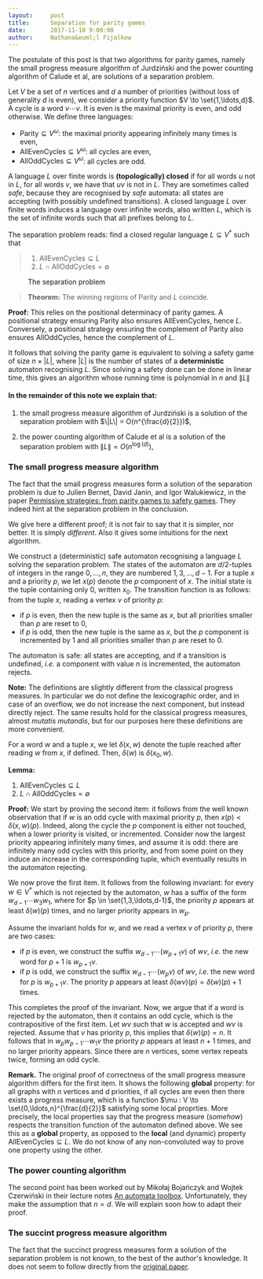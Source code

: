 ```yaml
---
layout:     post
title:      Separation for parity games
date:       2017-11-10 9:00:00
author:     Nathana&euml;l Fijalkow
---
```


<p class="intro"><span class="dropcap">T</span>he postulate of this post is that two algorithms for parity games, 
namely the small progress measure algorithm of Jurdzi&#324;ski<!--, the succint progress measure algorithm of Jurdzi&#324;ski and Lazi&#263;, -->
and the power counting algorithm of Calude et al, are solutions of a separation problem.</p>

Let $V$ be a set of $n$ vertices and $d$ a number of priorities (without loss of generality $d$ is even), we consider a priority function $V \to \set{1,\ldots,d}$.
A cycle is a word $v \cdots v$. It is even is the maximal priority is even, and odd otherwise. 
We define three languages:
* $\text{Parity} \subseteq V^\omega$: the maximal priority appearing infinitely many times is even,
* $\text{AllEvenCycles} \subseteq V^\omega$: all cycles are even,
* $\text{AllOddCycles} \subseteq V^\omega$: all cycles are odd.

A language $L$ over finite words is **(topologically) closed** if for all words $u$ not in $L$, for all words $v$, we have that $uv$ is not in $L$.
They are sometimes called *safe*, because they are recognised by *safe* automata: all states are accepting (with possibly undefined transitions).
A closed language $L$ over finite words induces a language over infinite words, also written $L$, which is the set of infinite words such that all prefixes belong to $L$.
 
The separation problem reads: find a closed regular language $L \subseteq V^*$ such that

> 1. $\text{AllEvenCycles} \subseteq L$
> 2. $L \cap \text{AllOddCycles} = \emptyset$

<figure>
	<img src="{{ '/images/separation2.png' | prepend: site.baseurl }}" alt=""> 
	<figcaption>The separation problem</figcaption>
</figure>

> **Theorem:** The winning regions of $\text{Parity}$ and $L$ coincide.

**Proof:** This relies on the positional determinacy of parity games.
A positional strategy ensuring $\text{Parity}$ also ensures $\text{AllEvenCycles}$, hence $L$.
Conversely, a positional strategy ensuring the complement of $\text{Parity}$ also ensures $\text{AllOddCycles}$, hence the complement of $L$.

It follows that solving the parity game is equivalent to solving a safety game of size $n \times |L|$, where $|L|$
is the number of states of a **deterministic** automaton recognising $L$.
Since solving a safety done can be done in linear time, this gives an algorithm whose running time is polynomial in $n$ and $\|L\|$

#### In the remainder of this note we explain that:
1. the small progress measure algorithm of Jurdzi&#324;ski is a solution of the separation problem with $\|L\| = O(n^{\frac{d}{2}})$,
<!--2. the succint progress measure algorithm of Jurdzi&#324;ski and Lazi&#263; is a solution of the separation problem. -->
2. the power counting algorithm of Calude et al is a solution of the separation problem with $\|L\| = O(n^{\log(d)})$,




### The small progress measure algorithm 
The fact that the small progress measures form a solution of the separation problem is due to Julien Bernet, David Janin, and Igor Walukiewicz, in the paper 
[Permissive strategies: from parity games to safety games](www.labri.fr/perso/igw/Papers/igw-perm.ps).
They indeed hint at the separation problem in the conclusion.

We give here a different proof; it is not fair to say that it is simpler, nor better. It is simply *different*. Also it gives some intuitions for the next algorithm.

We construct a (deterministic) safe automaton recognising a language $L$ solving the separation problem.
The states of the automaton are $d/2$-tuples of integers in the range $0,\ldots,n$,
they are numbered $1,3,\ldots,d-1$.
For a tuple $x$ and a priority $p$, we let $x(p)$ denote the $p$ component of $x$.
The initial state is the tuple containing only $0$, written $x_0$.
The transition function is as follows: from the tuple $x$, reading a vertex $v$ of priority $p$:
* if $p$ is even, then the new tuple is the same as $x$, but all priorities smaller than $p$ are reset to $0$,
* if $p$ is odd, then the new tuple is the same as $x$, but the $p$ component is incremented by $1$ and all priorities smaller than $p$ are reset to $0$.

The automaton is safe: all states are accepting, and if a transition is undefined, *i.e.* a component with value $n$ is incremented, the automaton rejects.

**Note:**
The definitions are slightly different from the classical progress measures. 
In particular we do not define the lexicographic order,
and in case of an overflow, we do not increase the next component, but instead directly reject.
The same results hold for the classical progress measures, almost *mutatis mutandis*, but for our purposes here these definitions are more convenient.

For a word $w$ and a tuple $x$, we let $\delta(x,w)$ denote the tuple reached after reading $w$ from $x$, if defined.
Then, $\delta(w)$ is $\delta(x_0,w)$.

**Lemma:**
1. $\text{AllEvenCycles} \subseteq L$
2. $L \cap \text{AllOddCycles} = \emptyset$

**Proof:**
We start by proving the second item: it follows from the well known observation that if $w$ is an odd cycle with maximal priority $p$, then $x(p) < \delta(x,w)(p)$.
Indeed, along the cycle the $p$ component is either not touched, when a lower priority is visited, or incremented.
Consider now the largest priority appearing infinitely many times, and assume it is odd: there are infinitely many odd cycles with this priority, 
and from some point on they induce an increase in the corresponding tuple, which eventually results in the automaton rejecting.

We now prove the first item. 
It follows from the following invariant: for every $w \in V^*$ which is not rejected by the automaton, $w$ has a suffix of the form $w_{d-1} \cdots w_3 w_1$, where 
for $p \in \set{1,3,\ldots,d-1}$, the priority $p$ appears at least $\delta(w)(p)$ times, and no larger priority appears in $w_p$.

Assume the invariant holds for $w$, and we read a vertex $v$ of priority $p$, there are two cases:
* if $p$ is even, we construct the suffix $w_{d-1} \cdots (w_{p+1} v)$ of $w v$, *i.e.* the new word for $p+1$ is $w_{p+1} v$.
* if $p$ is odd, we construct the suffix $w_{d-1} \cdots (w_p v)$ of $w v$, *i.e.* the new word for $p$ is $w_{p+1} v$. 
The priority $p$ appears at least $\delta(wv)(p) = \delta(w)(p) + 1$ times.

This completes the proof of the invariant. Now, we argue that if a word is rejected by the automaton, then it contains an odd cycle,
which is the contrapositive of the first item. Let $wv$ such that $w$ is accepted and $wv$ is rejected.
Assume that $v$ has priority $p$, this implies that $\delta(w)(p) = n$. It follows that in $w_p w_{p-1} \cdots w_1 v$ the priority $p$ appears at least $n+1$ times,
and no larger priority appears. Since there are $n$ vertices, some vertex repeats twice, forming an odd cycle.


**Remark.**
The original proof of correctness of the small progress measure algorithm differs for the first item. It shows the following **global** property:
for all graphs with $n$ vertices and $d$ priorities, if all cycles are even then there exists a progress measure, which is a function $\mu : V \to \set{0,\ldots,n}^{\frac{d}{2}}$
satisfying some local proprties. More precisely, the local properties say that the progress measure (*somehow*) respects the transition function of the automaton defined above.
We see this as a **global** property, as opposed to the **local** (and dynamic) property $\text{AllEvenCycles} \subseteq L$.
We do not know of any non-convoluted way to prove one property using the other.

<!--
### The succint progress measure algorithm
The fact that the succinct progress measures form a solution of the separation problem was not known before this post, to the best of the author's knowledge.
It does not seem to follow directly from the [original paper](https://arxiv.org/abs/1702.05051).
We prove it by extending the proof above.

We construct a (deterministic) safe automaton recognising a language $L$ solving the separation problem.
The states of the automaton are $d/2$-tuples of binary words such that the total length is at most $\log(n)$,
they are numbered $1,3,\ldots,d-1$.
For a tuple $x$ and a priority $p$, we let $x(p)$ denote the $p$ component of $x$.
The initial state is the tuple containing only $\varepsilon$, written $x_0$.
We order binary strings as follows: 
$$ 
0 s < \varepsilon \qquad ; \qquad \varepsilon <\ 1 s \qquad ; \qquad b s <\ b s' \Longleftrightarrow s <\ s'.
$$

We extend this order into a lexicographical order for tuples, written $\le$ and $<$ for the strict version.
For a tuple $x$ and a priority $p$, we define $x_{| \ge p}$ the tuple restricted to the components larger than $p$.

The transition function is as follows: from the tuple $x$, reading a vertex $v$ of priority $p$:
* if $p$ is even, then the new tuple is the smallest $x'$ such that $x_{\| \ge p} \le x'_{\| \ge p}$,
* if $p$ is odd, then the new tuple is the smallest $x'$ such that $x_{\| \ge p} < x'_{\| \ge p}$.

The automaton is safe: all states are accepting, and if a transition is undefined the automaton rejects.

For a word $w$ and a tuple $x$, we let $\delta(x,w)$ denote the tuple reached after reading $w$ from $x$, if defined.
Then, $\delta(w)$ is $\delta(x_0,w)$.

**Lemma:**
1. $\text{AllEvenCycles} \subseteq L$
2. $L \cap \text{AllOddCycles} = \emptyset$

**Proof:**
We start by proving the second item: it follows from the observation that if $w$ is an odd cycle with maximal priority $p$, then $x_{| \ge p} < \delta(x,w)_{| \ge p}$.
This is stated as such in the [original paper](https://arxiv.org/abs/1702.05051).
Indeed, consider a cycle $w = v_1 v_2 \cdots v_k v_1$, and assume that $v_1$ has priority $p$, odd and maximal in the cycle.
Then we have
$$
x_{| \ge p} < \delta(x, v_1)_{| \ge p} \le \cdots \le \delta(x, v_1 \cdots v_k)_{| \ge p} \le \delta(x, w)_{| \ge p}.
$$

Consider now the largest priority appearing infinitely many times, and assume it is odd: there are infinitely many odd cycles with this priority, 
and from some point on they induce an increase in the corresponding tuple, which eventually results in the automaton rejecting.

We now prove the first item. 
It follows from the following invariant: for every $w \in V^*$ which is not rejected by the automaton, $w$ has a suffix of the form $w_{d-1} \cdots w_3 w_1$, where 
for $p \in \set{1,3,\ldots,d-1}$, the priority $p$ appears at least $V[\delta(w)(p)]$ times, and no larger priority appears in $w_p$.
The function $V$ is defined as follows: $V[\varepsilon] = 0$, then $V[s]$ is the value of $s$ in binary plus one. For instance, $V[10] = 2 + 1 = 3$.

Assume the invariant holds for $w$, and we read a vertex $v$ of priority $p$, there are two cases:
* if $p$ is even, we construct the suffix $w_{d-1} \cdots (w_{p+1} v)$ of $w v$, *i.e.* the new word for $p+1$ is $w_{p+1} v$.
* if $p$ is odd, we construct the suffix $w_{d-1} \cdots (w_p v)$ of $w v$, *i.e.* the new word for $p$ is $w_{p+1} v$. 
The priority $p$ appears at least $\delta(wv)(p) = \delta(w)(p) + 1$ times.

This completes the proof of the invariant. Now, we argue that if a word is rejected by the automaton, then it contains an odd cycle,
which is the contrapositive of the first item. Let $wv$ such that $w$ is accepted and $wv$ is rejected.
Assume that $v$ has priority $p$, this implies that $\delta(w)(p) = n$. It follows that in $w_p w_{p-1} \cdots w_1 v$ the priority $p$ appears at least $n+1$ times,
and no larger priority appears. Since there are $n$ vertices, some vertex repeats twice, forming an odd cycle.
-->


### The power counting algorithm 
The second point has been worked out by Miko&#322;aj Boja&#324;czyk and Wojtek Czerwi&#324;ski in their lecture notes
[An automata toolbox](https://www.mimuw.edu.pl/~bojan/20172018-2/advanced-topics-in-automata-20172018-jezyki-automaty-i-obliczenia-2).
Unfortunately, they make the assumption that $n = d$. 
We will explain soon how to adapt their proof.

### The succint progress measure algorithm
The fact that the succinct progress measures form a solution of the separation problem is not known, to the best of the author's knowledge.
It does not seem to follow directly from the [original paper](https://arxiv.org/abs/1702.05051).


